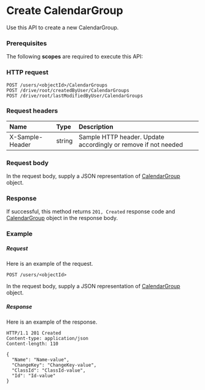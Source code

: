 # Create CalendarGroup

Use this API to create a new CalendarGroup.
### Prerequisites
The following **scopes** are required to execute this API: 
### HTTP request
<!-- { "blockType": "ignored" } -->
```http
POST /users/<objectId>/CalendarGroups
POST /drive/root/createdByUser/CalendarGroups
POST /drive/root/lastModifiedByUser/CalendarGroups

```
### Request headers
| Name       | Type | Description|
|:---------------|:--------|:----------|
| X-Sample-Header  | string  | Sample HTTP header. Update accordingly or remove if not needed|

### Request body
In the request body, supply a JSON representation of [CalendarGroup](../resources/calendargroup.md) object.


### Response
If successful, this method returns `201, Created` response code and [CalendarGroup](../resources/calendargroup.md) object in the response body.

### Example
##### Request
Here is an example of the request.
<!-- {
  "blockType": "request",
  "name": "create_calendargroup_from_user"
}-->
```http
POST /users/<objectId>
```
In the request body, supply a JSON representation of [CalendarGroup](../resources/calendargroup.md) object.
##### Response
Here is an example of the response.
<!-- {
  "blockType": "response",
  "truncated": false,
  "@odata.type": "microsoft.graph.calendargroup"
} -->
```http
HTTP/1.1 201 Created
Content-type: application/json
Content-length: 110

{
  "Name": "Name-value",
  "ChangeKey": "ChangeKey-value",
  "ClassId": "ClassId-value",
  "Id": "Id-value"
}
```

<!-- uuid: 28246317-d67f-46f3-a17a-c2775d6ef3c7
2015-10-19 09:07:27 UTC -->
<!-- {
  "type": "#page.annotation",
  "description": "Create CalendarGroup",
  "keywords": "",
  "section": "documentation",
  "tocPath": ""
}-->